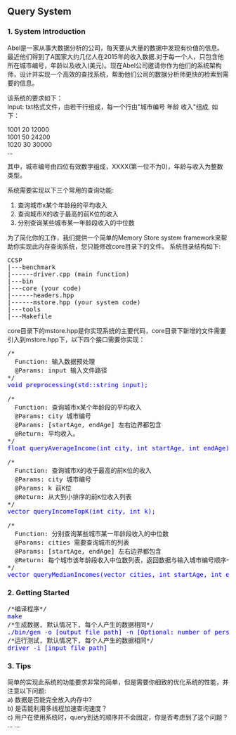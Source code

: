<h2>Query System</h2>
<h3>1. System Introduction</h3>
Abel是一家从事大数据分析的公司，每天要从大量的数据中发现有价值的信息。最近他们得到了A国家大约几亿人在2015年的收入数据.对于每一个人，只包含他所在城市编号，年龄以及收入(美元)。现在Abel公司邀请你作为他们的系统架构师，设计并实现一个高效的查找系统，帮助他们公司的数据分析师更快的检索到需要的信息。

该系统的要求如下：<br>
Input: txt格式文件，由若干行组成，每一个行由"城市编号 年龄 收入"组成, 如下：<br>

1001 20 12000<br>
1001 50 24200<br>
1020 30 30000<br>
...

其中，城市编号由四位有效数字组成，XXXX(第一位不为0)，年龄与收入为整数类型。

系统需要实现以下三个常用的查询功能:<br>
1. 查询城市x某个年龄段的平均收入<br>
2. 查询城市X的收于最高的前K位的收入<br>
3. 分别查询某些城市某一年龄段收入的中位数<br>

为了简化你的工作，我们提供一个简单的Memory Store system framework来帮助你实现此内存查询系统，您只能修改core目录下的文件。
系统目录结构如下:<br>
<pre>
CCSP
|---benchmark
|------driver.cpp (main function)
|---bin
|---core (your code)
|------headers.hpp
|------mstore.hpp (your system code)
|---tools
|---Makefile
</pre>

core目录下的mstore.hpp是你实现系统的主要代码，core目录下新增的文件需要引入到mstore.hpp下，以下四个接口需要你实现：<br>

<pre>
/*
  Function: 输入数据预处理
  @Params: input 输入文件路径
*/
<span style="color:#00f">void preprocessing(std::string input);</span>

/*
  Function: 查询城市x某个年龄段的平均收入
  @Params: city 城市编号
  @Params: [startAge, endAge] 左右边界都包含
  @Return: 平均收入。
*/
<span style="color:#00f">float queryAverageIncome(int city, int startAge, int endAge);</span>

/*
  Function: 查询城市X的收于最高的前K位的收入
  @Params: city 城市编号
  @Params: k 前K位
  @Return: 从大到小排序的前K位收入列表
*/
<span style="color:#00f">vector<int> queryIncomeTopK(int city, int k);</span>

/*
  Function: 分别查询某些城市某一年龄段收入的中位数
  @Params: cities 需要查询城市的列表
  @Params: [startAge, endAge] 左右边界都包含
  @Return: 每个城市该年龄段收入中位数列表，返回数据与输入城市编号顺序一一对应
*/
<span style="color:#00f">vector<int> queryMedianIncomes(vector<int> cities, int startAge, int endAge);</span>
</pre>

<h3>2. Getting Started</h3>
<pre>
/*编译程序*/
<span style="color:#00f;">make</span>
/*生成数据, 默认情况下, 每个人产生的数据相同*/
<span style="color:#00f">./bin/gen -o [output file path] -n [Optional: number of persons(default=100000000)]</span>
/*运行测试, 默认情况下, 每个人产生的数据相同*/
<span style="color:#00f">driver -i [input file path]</span>
</pre>

<h3>3. Tips</h3>
简单的实现此系统的功能要求非常的简单，但是需要你细致的优化系统的性能，并注意以下问题:<br>
a) 数据是否能完全放入内存中?<br>
b) 是否能利用多线程加速查询速度？<br>
c) 用户在使用系统时，query到达的顺序并不会固定，你是否考虑到了这个问题？<br>
... ...
